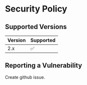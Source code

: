 # Security Policy

## Supported Versions

| Version | Supported          |
| ------- | ------------------ |
| 2.x   | :white_check_mark: |


## Reporting a Vulnerability

Create github issue.
